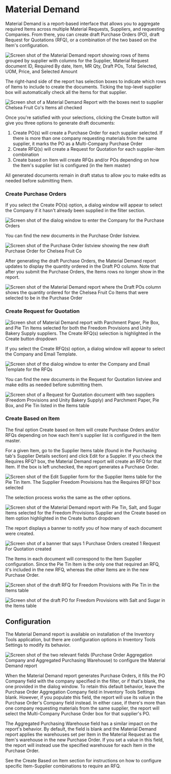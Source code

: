 # Material Demand

Material Demand is a report-based interface that allows you to aggregate required Items across multiple Material Requests, Suppliers, and requesting Companies. From there, you can create draft Purchase Orders (PO), draft Request for Quotations (RFQ), or a combination of the two based on the Item's configuration.

![Screen shot of the Material Demand report showing rows of Items grouped by supplier with columns for the Supplier, Material Request document ID, Required By date, Item, MR Qty, Draft POs, Total Selected, UOM, Price, and Selected Amount](./assets/md_report_view.png)

The right-hand side of the report has selection boxes to indicate which rows of Items to include to create the documents. Ticking the top-level supplier box will automatically check all the Items for that supplier. 

![Screen shot of a Material Demand Report with the boxes next to supplier Chelsea Fruit Co's Items all checked](./assets/md_selection.png)

Once you're satisfied with your selections, clicking the Create button will give you three options to generate draft documents:

1. Create PO(s) will create a Purchase Order for each supplier selected. If there is more than one company requesting materials from the same supplier, it marks the PO as a Multi-Company Purchase Order
2. Create RFQ(s) will create a Request for Quotation for each supplier-item combination
3. Create based on Item will create RFQs and/or POs depending on how the Item's supplier list is configured (in the Item master)

All generated documents remain in draft status to allow you to make edits as needed before submitting them.

### Create Purchase Orders
If you select the Create PO(s) option, a dialog window will appear to select the Company if it hasn't already been supplied in the filter section.

![Screen shot of the dialog window to enter the Company for the Purchase Orders](./assets/md_po_dialog.png)

You can find the new documents in the Purchase Order listview.

![Screen shot of the Purchase Order listview showing the new draft Purchase Order for Chelsea Fruit Co](./assets/md_purchase_order.png)

After generating the draft Purchase Orders, the Material Demand report updates to display the quantity ordered in the Draft PO column. Note that after you submit the Purchase Orders, the Items rows no longer show in the report.

![Screen shot of the Material Demand report where the Draft POs column shows the quantity ordered for the Chelsea Fruit Co Items that were selected to be in the Purchase Order](./assets/md_draft_po_qty.png)

### Create Request for Quotation
![Screen shot of Material Demand report with Parchment Paper, Pie Box, and Pie Tin Items selected for both the Freedom Provisions and Unity Bakery Supply suppliers. The Create RFQ(s) selection is highlighted in the Create button dropdown](./assets/md_create_rfq.png)

If you select the Create RFQ(s) option, a dialog window will appear to select the Company and Email Template.

![Screen shot of the dialog window to enter the Company and Email Template for the RFQs](./assets/md_rfq_dialog.png)

You can find the new documents in the Request for Quotation listview and make edits as needed before submitting them.

![Screen shot of a Request for Quotation document with two suppliers (Freedom Provisions and Unity Bakery Supply) and Parchment Paper, Pie Box, and Pie Tin listed in the Items table](./assets/md_rfq.png)

### Create Based on Item
The final option Create based on Item will create Purchase Orders and/or RFQs depending on how each Item's supplier list is configured in the Item master.

For a given Item, go to the Supplier Items table (found in the Purchasing tab's Supplier Details section) and click Edit for a Suppler. If you check the Requires RFQ? box, the Material Demand report will create an RFQ for that Item. If the box is left unchecked, the report generates a Purchase Order.

![Screen shot of the Edit Supplier form for the Supplier Items table for the Pie Tin Item. The Supplier Freedom Provisions has the Requires RFQ? box selected](./assets/md_supplier_item_rfq.png)

The selection process works the same as the other options.

![Screen shot of the Material Demand report with Pie Tin, Salt, and Sugar Items selected for the Freedom Provisions Supplier and the Create based on Item option highlighted in the Create button dropdown](./assets/md_based_on_item.png)

The report displays a banner to notify you of how many of each document were created.

![Screen shot of a banner that says 1 Purchase Orders created 1 Request For Quotation created](./assets/md_item_based_banner.png)

The Items in each document will correspond to the Item Supplier configuration. Since the Pie Tin Item is the only one that required an RFQ, it's included in the new RFQ, whereas the other Items are in the new Purchase Order.

![Screen shot of the draft RFQ for Freedom Provisions with Pie Tin in the Items table](./assets/md_item_based_rfq.png)

![Screen shot of the draft PO for Freedom Provisions with Salt and Sugar in the Items table](./assets/md_item_based_po.png)

## Configuration
The Material Demand report is available on installation of the Inventory Tools application, but there are configuration options in Inventory Tools Settings to modify its behavior.

![Screen shot of the two relevant fields (Purchase Order Aggregation Company and Aggregated Purchasing Warehouse) to configure the Material Demand report](./assets/md_settings_detail.png)

When the Material Demand report generates Purchase Orders, it fills the PO Company field with the company specified in the filter, or if that's blank, the one provided in the dialog window. To retain this default behavior, leave the Purchase Order Aggregation Company field in Inventory Tools Settings blank. However, if you populate this field, the report will use its value in the Purchase Order's Company field instead. In either case, if there's more than one company requesting materials from the same supplier, the report will select the Multi-Company Purchase Order box for that supplier's PO.

The Aggregated Purchasing Warehouse field has a similar impact on the report's behavior. By default, the field is blank and the Material Demand report applies the warehouses set per Item in the Material Request as the Item's warehouse in the new Purchase Order. If you set a value in this field, the report will instead use the specified warehouse for each Item in the Purchase Order.

See the Create Based on Item section for instructions on how to configure specific Item-Supplier combinations to require an RFQ.
